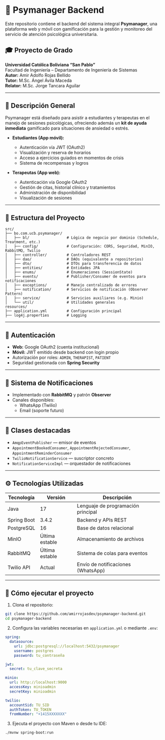 # 🧠 Psymanager Backend

Este repositorio contiene el backend del sistema integral **Psymanager**, una plataforma web y móvil con gamificación para la gestión y monitoreo del servicio de atención psicológica universitaria.

## 🎓 Proyecto de Grado

**Universidad Católica Boliviana “San Pablo”**  
Facultad de Ingeniería – Departamento de Ingeniería de Sistemas  
**Autor:** Amir Adolfo Rojas Bellido  
**Tutor:** M.Sc. Ángel Ávila Maceda  
**Relator:** M.Sc. Jorge Tancara Aguilar

---

## 📌 Descripción General

Psymanager está diseñado para asistir a estudiantes y terapeutas en el manejo de sesiones psicológicas, ofreciendo además un **kit de ayuda inmediata** gamificado para situaciones de ansiedad o estrés.

- **Estudiantes (App móvil):**
  - Autenticación vía JWT (OAuth2)
  - Visualización y reserva de horarios
  - Acceso a ejercicios guiados en momentos de crisis
  - Sistema de recompensas y logros

- **Terapeutas (App web):**
  - Autenticación vía Google OAuth2
  - Gestión de citas, historial clínico y tratamientos
  - Administración de disponibilidad
  - Visualización de sesiones

---

## 🧱 Estructura del Proyecto

```plaintext
src/
├── bo.com.ucb.psymanager/
│   ├── bl/                 # Lógica de negocio por dominio (Schedule, Treatment, etc.)
│   ├── config/             # Configuración: CORS, Seguridad, MinIO, RabbitMQ, Twilio
│   ├── controller/         # Controladores REST
│   ├── dao/                # DAOs (equivalente a repositorios)
│   ├── dto/                # DTOs para transferencia de datos
│   ├── entities/           # Entidades JPA
│   ├── enums/              # Enumeraciones (SessionState)
│   ├── events/             # Publisher/Consumer de eventos para notificaciones
│   ├── exceptions/         # Manejo centralizado de errores
│   ├── notification/       # Servicios de notificación (Observer Pattern)
│   ├── service/            # Servicios auxiliares (e.g. Minio)
│   └── util/               # Utilidades generales
resources/
├── application.yml         # Configuración principal
├── log4j.properties        # Logging
```

---

## 🔐 Autenticación

- **Web:** Google OAuth2 (cuenta institucional)
- **Móvil:** JWT emitido desde backend con login propio
- Autorización por roles: `ADMIN`, `THERAPIST`, `PATIENT`
- Seguridad gestionada con **Spring Security**

---

## 🔔 Sistema de Notificaciones

- Implementado con **RabbitMQ** y patrón **Observer**
- Canales disponibles:
  - WhatsApp (Twilio)
  - Email (soporte futuro)

---

## 🧩 Clases destacadas

- `AmqpEventPublisher` — emisor de eventos
- `AppointmentBookedConsumer`, `AppointmentRejectedConsumer`, `AppointmentReminderConsumer`
- `TwilioNotificationService` — suscriptor concreto
- `NotificationServiceImpl` — orquestador de notificaciones

---

## ⚙️ Tecnologías Utilizadas

| Tecnología       | Versión         | Descripción                              |
|------------------|------------------|------------------------------------------|
| Java             | 17               | Lenguaje de programación principal       |
| Spring Boot      | 3.4.2            | Backend y APIs REST                      |
| PostgreSQL       | 16               | Base de datos relacional                 |
| MinIO            | Última estable   | Almacenamiento de archivos               |
| RabbitMQ         | Última estable   | Sistema de colas para eventos            |
| Twilio API       | Actual           | Envío de notificaciones (WhatsApp)       |

---

## 🚀 Cómo ejecutar el proyecto

1. Clona el repositorio:

```bash
git clone https://github.com/amirrojasdev/psymanager-backend.git
cd psymanager-backend
```

2. Configura las variables necesarias en `application.yml` o mediante `.env`:

```yaml
spring:
  datasource:
    url: jdbc:postgresql://localhost:5432/psymanager
    username: postgres
    password: tu_contraseña

jwt:
  secret: tu_clave_secreta

minio:
  url: http://localhost:9000
  accessKey: minioadmin
  secretKey: minioadmin

twilio:
  accountSid: TU_SID
  authToken: TU_TOKEN
  fromNumber: "+1415XXXXXXX"
```

3. Ejecuta el proyecto con Maven o desde tu IDE:

```bash
./mvnw spring-boot:run
```
